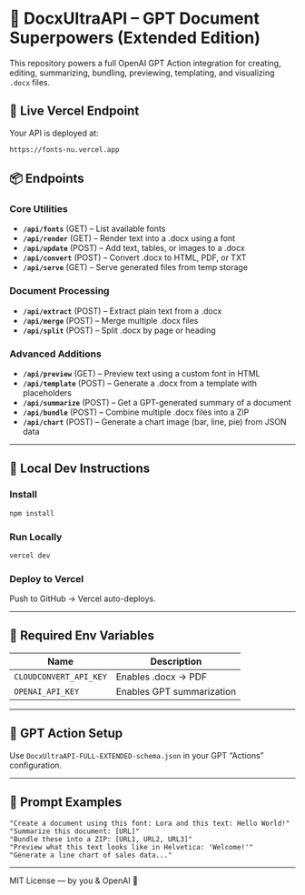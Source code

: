 # 🧠 DocxUltraAPI – GPT Document Superpowers (Extended Edition)

This repository powers a full OpenAI GPT Action integration for creating, editing, summarizing, bundling, previewing, templating, and visualizing `.docx` files.

## 🚀 Live Vercel Endpoint
Your API is deployed at:
```
https://fonts-nu.vercel.app
```

## 📦 Endpoints

### Core Utilities
- **`/api/fonts`** (GET) – List available fonts
- **`/api/render`** (GET) – Render text into a .docx using a font
- **`/api/update`** (POST) – Add text, tables, or images to a .docx
- **`/api/convert`** (POST) – Convert .docx to HTML, PDF, or TXT
- **`/api/serve`** (GET) – Serve generated files from temp storage

### Document Processing
- **`/api/extract`** (POST) – Extract plain text from a .docx
- **`/api/merge`** (POST) – Merge multiple .docx files
- **`/api/split`** (POST) – Split .docx by page or heading

### Advanced Additions
- **`/api/preview`** (GET) – Preview text using a custom font in HTML
- **`/api/template`** (POST) – Generate a .docx from a template with placeholders
- **`/api/summarize`** (POST) – Get a GPT-generated summary of a document
- **`/api/bundle`** (POST) – Combine multiple .docx files into a ZIP
- **`/api/chart`** (POST) – Generate a chart image (bar, line, pie) from JSON data

---

## 🧪 Local Dev Instructions

### Install
```bash
npm install
```

### Run Locally
```bash
vercel dev
```

### Deploy to Vercel
Push to GitHub → Vercel auto-deploys.

---

## 🔐 Required Env Variables

| Name | Description |
|------|-------------|
| `CLOUDCONVERT_API_KEY` | Enables .docx → PDF |
| `OPENAI_API_KEY` | Enables GPT summarization |

---

## 🤖 GPT Action Setup
Use `DocxUltraAPI-FULL-EXTENDED-schema.json` in your GPT “Actions” configuration.

---

## 🧠 Prompt Examples

```plaintext
"Create a document using this font: Lora and this text: Hello World!"
"Summarize this document: [URL]"
"Bundle these into a ZIP: [URL1, URL2, URL3]"
"Preview what this text looks like in Helvetica: 'Welcome!'"
"Generate a line chart of sales data..."
```

---

MIT License — by you & OpenAI 💙